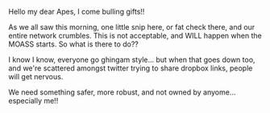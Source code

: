 Hello my dear Apes, I come bulling gifts!! 

As we all saw this morning, one little snip here, or fat check there, and our entire network crumbles. This is not acceptable, and WILL happen when the MOASS starts. So what is there to do?? 

I know I know, everyone go ghingam style... but when that goes down too, and we're scattered amongst twitter trying to share dropbox links, people will get nervous.

We need something safer, more robust, and not owned by anyome... especially me!!